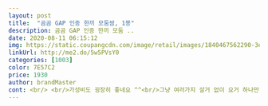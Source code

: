 ```yaml
---
layout: post 
title:  "곰곰 GAP 인증 한끼 모둠쌈, 1봉" 
description: 곰곰 GAP 인증 한끼 모둠 ..
date: 2020-08-11 06:15:12 
img: https://static.coupangcdn.com/image/retail/images/1840467562290-3eddba82-8cd4-49f0-b912-44467a202d5c.jpg 
linkUrl: http://me2.do/5w5PVsY0 
categories: [1003] 
color: 7E57C2 
price: 1930 
author: brandMaster 
cont: <br/> <br/>가성비도 굉장히 좋네요 ^^<br/>그냥 여러가지 살거 없이 요거 하나만 사서 한끼 먹으면 적당할것 같아요!<br/>그런데 보통 동네 마트에서는 상추, 깻잎만 팔고 쌈추를 잘 안팔아서.<br/>.<br/> 자주 못먹었었는데.<br/><br/>그리고 보통 저희는 2인 (+ 아기1인) 가구라서<br/>그리고 양은요<br/>마트에서 직접 보고 사도.<br/>.<br/> 뜯어보면 아래쪽은 좀 시들시들한 경우가 많은데.<br/>.<br/><br/>맛있어요.<br/>  혼자 낮에 반찬에 쌈싸먹는데 혼자 먹으니 야금야금 한봉지로 3일씩 먹네요.<br/> 주말엔 고기궈서 신랑도 주게요ㅋ 신선해요!!<br/>며칠뒤 남은 한봉지 먹으려는데 후기에서 봤던 벌레가 들어있네요.<br/> 거머리는  아닌것같고.<br/> 이것땜에 인터넷에 거머리 달팽이 다 찾아봤네요.<br/> 민달팽이인것 같아요.<br/> 달팽이가 청정지역에 사는 과라 그만큼 신선하다 생각하고 먹었습니다^^<br/>보통 저희는 제육쌈밥 해먹을때 쌈추만 사다먹기도 하거든요.<br/><br/>시중에 파는 양을 사다놓으면.<br/>.<br/>보통 결국에 다 못먹고 버리거든요.<br/><br/>싱싱한 채소 너무 감사해요.<br/> 강추합니다 ^^<br/>요 한끼모둠쌈을 사면 딱 좋을 것 같아요.<br/><br/>요 한끼쌈 사서 토,일 저녁에 딱 먹으면 끝낼수 있어서 좋네요<br/>우선 너무 신선합니다!<br/> 
---
```

 